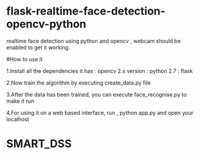 # flask-realtime-face-detection-opencv-python
realtime face detection using python and opencv , webcam should be enabled to get it working.

#How to use it

1.Install all the dependencies it has 
: opencv 2.x version
: python 2.7
: flask

2.Now train the algorithm by executing create_data.py file

3.After the data has been trained, you can execute face_recognise.py to make it run

4.For using it on a web based interface, run , python app.py and open your localhost
# SMART_DSS
